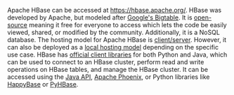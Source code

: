 Apache HBase can be accessed at https://hbase.apache.org/. 
HBase was developed by Apache, but modeled after [Google's Bigtable](https://cloud.google.com/bigtable). It is [open-source](https://thirdeyedata.ai/apache-hbase/#:~:text=Introduction%20to%20Apache%20Hbase,genesis%20in%20the%20Google's%20Bigtable.) 
meaning it free for everyone to access which lets the code be easily viewed, shared, or modified by the community.
Additionally, it is a NoSQL database. The hosting model for Apache HBase is [client/server](https://www.tutorialspoint.com/hbase/hbase_architecture.htm#:~:text=HBase%20has%20three%20major%20components,or%20removed%20as%20per%20requirement.). 
However, it can also be deployed as a [local hosting model](https://www.engati.com/blog/install-hbase-on-mac-in-5-minutes) depending on the specific use case. HBase has [official client libraries](https://hbase.apache.org/book.html) for both Python and Java, which can be used to connect to an HBase cluster, perform read and write operations on HBase tables, and manage the HBase cluster. It can be accessed using the [Java API](https://docs.cloudera.com/runtime/7.2.10/accessing-hbase/topics/hbase-use-the-java-api.html), [Apache Phoenix](https://phoenix.apache.org/), 
or Python libraries like [HappyBase](https://happybase.readthedocs.io/en/latest/) or [PyHBase](https://github.com/hammer/pyhbase).
